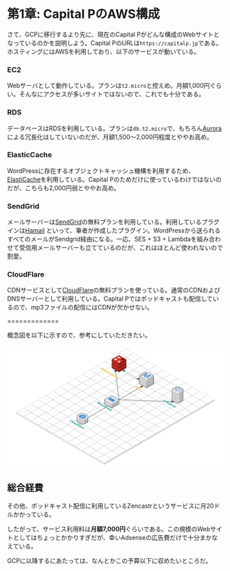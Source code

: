 # 第1章: Capital PのAWS構成

さて、GCPに移行するより先に、現在のCapital Pがどんな構成のWebサイトとなっているのかを説明しよう。Capital PのURLは`https://capitalp.jp`である。ホスティングにはAWSを利用しており、以下のサービスが動いている。

### EC2

Webサーバとして動作している。プランは`t2.micro`と控えめ。月額1,000円ぐらい。そんなにアクセスが多いサイトではないので、これでも十分である。

### RDS

データベースはRDSを利用している。プランは`db.t2.micro`で、もちろん[Aurora]()による冗長化はしていないのだが、月額1,500〜2,000円程度とややお高め。

### ElasticCache

WordPressに存在するオブジェクトキャッシュ機構を利用するため、[ElastiCache](https://aws.amazon.com/jp/elasticache/)を利用している。Capital Pのためだけに使っているわけではないのだが、こちらも2,000円弱とややお高め。

### SendGrid

メールサーバーは[SendGrid](https://sendgrid.kke.co.jp)の無料プランを利用している。利用しているプラグインは[Hamail](https://github.com/hametuha/hamail) といって、筆者が作成したプラグイン。WordPressから送られるすべてのメールがSendgrid経由になる。一応、SES + S3 + Lambdaを組み合わせて受信用メールサーバーも立てているのだが、これはほとんど使われないので割愛。

### CloudFlare

CDNサービスとして[CloudFlare](https://www.cloudflare.com)の無料プランを使っている。通常のCDNおよびDNSサーバーとして利用している。Capital Pではポッドキャストも配信しているので、mp3ファイルの配信にはCDNが欠かせない。

=============

概念図を以下に示すので、参考にしていただきたい。

![現在のAWSにおける構成図](../images/02_01_aws_structure.png)

##  総合経費

その他、ポッドキャスト配信に利用しているZencastrというサービスに月20ドルかかっている。

したがって、サービス利用料は**月額7,000円**ぐらいである。この規模のWebサイトとしてはちょっとかかりすぎだが、幸いAdsenseの広告費だけで十分まかなえている。

GCPに以降するにあたっては、なんとかこの予算以下に収めたいところだ。
